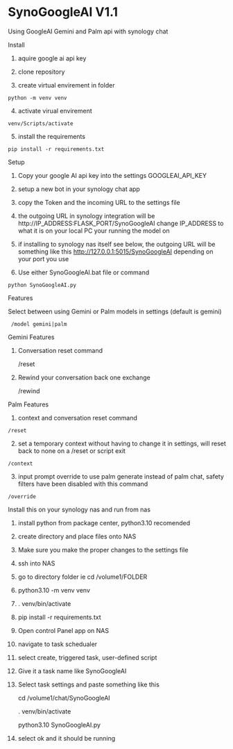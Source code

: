 # SynoGoogleAI V1.1
Using GoogleAI Gemini and Palm api with synology chat

Install
  
  1) aquire google ai api key
  
  2) clone repository
  
  3) create virtual envirement in folder    
    
    python -m venv venv
  
  4) activate virual envirement             
  
    venv/Scripts/activate
 
  5) install the requirements
    
    pip install -r requirements.txt

Setup

  1) Copy your google AI api key into the settings GOOGLEAI_API_KEY
  
  2) setup a new bot in your synology chat app
  
  3) copy the Token and the incoming URL to the settings file
  
  4) the outgoing URL in synology integration will be http://IP_ADDRESS:FLASK_PORT/SynoGoogleAI change IP_ADDRESS to what it is on your local PC your running the model on

  5) if installing to synology nas itself see below, the outgoing URL will be something like this http://127.0.0.1:5015/SynoGoogleAI depending on your port you use
  
  6) Use either SynoGoogleAI.bat file or command
  
    python SynoGoogleAI.py


Features


Select between using Gemini or Palm models in settings (default is gemini)
  
     /model gemini|palm

Gemini Features

  1) Conversation reset command

     /reset
     
  2) Rewind your conversation back one exchange

     /rewind

Palm Features

  1) context and conversation reset command 
      
    /reset
  
  2) set a temporary context without having to change it in settings, will reset back to none on a /reset or script exit
      
    /context
    
  3) input prompt override to use palm generate instead of palm chat, safety filters have been disabled with this command

    /override



Install this on your synology nas and run from nas
  1) install python from package center, python3.10 recomended
  2) create directory and place files onto NAS
  3) Make sure you make the proper changes to the settings file
  4) ssh into NAS
  5) go to directory folder ie cd /volume1/FOLDER
  6) python3.10 -m venv venv
  7) . venv/bin/activate
  8) pip install -r requirements.txt
  9) Open control Panel app on NAS
  10) navigate to task schedualer
  11) select create, triggered task, user-defined script
  12) Give it a task name like SynoGoogleAI
  13) Select task settings and paste something like this
      
      cd /volume1/chat/SynoGoogleAI
      
      . venv/bin/activate
      
      python3.10 SynoGoogleAI.py

  14) select ok and it should be running
